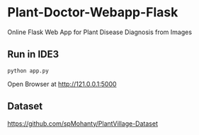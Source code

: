 # Plant-Doctor-Webapp-Flask

Online Flask Web App for Plant Disease Diagnosis from Images <br>



## Run in IDE3
```
python app.py 
```

Open Browser at http://121.0.0.1:5000

## Dataset

https://github.com/spMohanty/PlantVillage-Dataset
